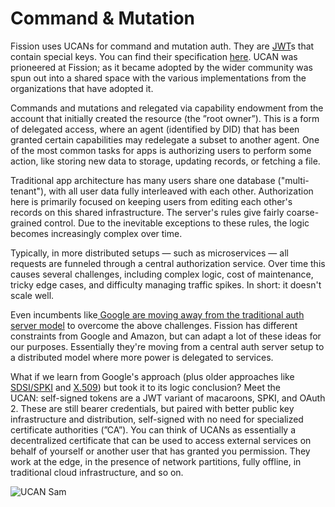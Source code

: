 # Command & Mutation

Fission uses UCANs for command and mutation auth. They are [JWT](https://blog.fission.codes/auth-without-backend/jwt.io)s that contain special keys. You can find their specification [here](https://github.com/ucan-wg/spec). UCAN was prioneered at Fission; as it became adopted by the wider community was spun out into a shared space with the various implementations from the organizations that have adopted it.

Commands and mutations and relegated via capability endowment from the account that initially created the resource (the ”root owner”). This is a form of delegated access, where an agent (identified by DID) that has been granted certain capabilities may redelegate a subset to another agent. One of the most common tasks for apps is authorizing users to perform some action, like storing new data to storage, updating records, or fetching a file.&#x20;

Traditional app architecture has many users share one database ("multi-tenant"), with all user data fully interleaved with each other. Authorization here is primarily focused on keeping users from editing each other's records on this shared infrastructure. The server's rules give fairly coarse-grained control. Due to the inevitable exceptions to these rules, the logic becomes increasingly complex over time.

Typically, in more distributed setups — such as microservices — all requests are funneled through a central authorization service. Over time this causes several challenges, including complex logic, cost of maintenance, tricky edge cases, and difficulty managing traffic spikes. In short: it doesn't scale well.

Even incumbents like[ Google are moving away from the traditional auth server model](https://research.google/pubs/pub41892/) to overcome the above challenges. Fission has different constraints from Google and Amazon, but can adapt a lot of these ideas for our purposes. Essentially they're moving from a central auth server setup to a distributed model where more power is delegated to services.

What if we learn from Google's approach (plus older approaches like [SDSI/SPKI](https://tools.ietf.org/html/rfc2693) and [X.509](https://en.wikipedia.org/wiki/X.509)) but took it to its logic conclusion? Meet the UCAN: self-signed tokens are a JWT variant of macaroons, SPKI, and OAuth 2. These are still bearer credentials, but paired with better public key infrastructure and distribution, self-signed with no need for specialized certificate authorities (”CA”). You can think of UCANs as essentially a decentralized certificate that can be used to access external services on behalf of yourself or another user that has granted you permission. They work at the edge, in the presence of network partitions, fully offline, in traditional cloud infrastructure, and so on.

![UCAN Sam](https://s3.fission.codes/2020/05/UCAN\_SAM-1.png)
